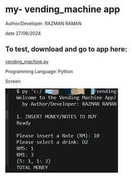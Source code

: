 
# my- vending_machine app

Author/Developer: RAZMAN RAMAN

date 27/06/2024

## To test, download and go to app here:
[vending_machine.py](src/vending_machine.py)

Programming Language:
Python 

Screen:

![Alt text](vending_machine-app-screen.jpg)

